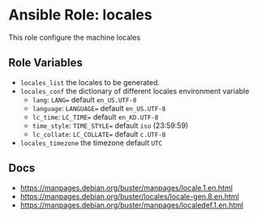 # Ansible Role: locales

This role configure the machine locales

## Role Variables

- `locales_list` the locales to be generated.
- `locales_conf` the dictionary of different locales environment variable
  - `lang`: `LANG=` default `en_US.UTF-8`
  - `language`: `LANGUAGE=` default `en_US.UTF-8`
  - `lc_time`: `LC_TIME=` default `en_KD.UTF-8`
  - `time_style`: `TIME_STYLE=` default `iso` (23:59:59)
  - `lc_collate`: `LC_COLLATE=` default `c.UTF-8`
- `locales_timezone` the timezone default `UTC`

## Docs

- https://manpages.debian.org/buster/manpages/locale.1.en.html
- https://manpages.debian.org/buster/locales/locale-gen.8.en.html
- https://manpages.debian.org/buster/manpages/localedef.1.en.html
